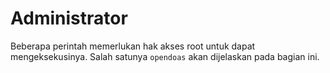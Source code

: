 # Administrator

Beberapa perintah memerlukan hak akses root untuk dapat mengeksekusinya. Salah satunya `opendoas` akan dijelaskan pada bagian ini.
